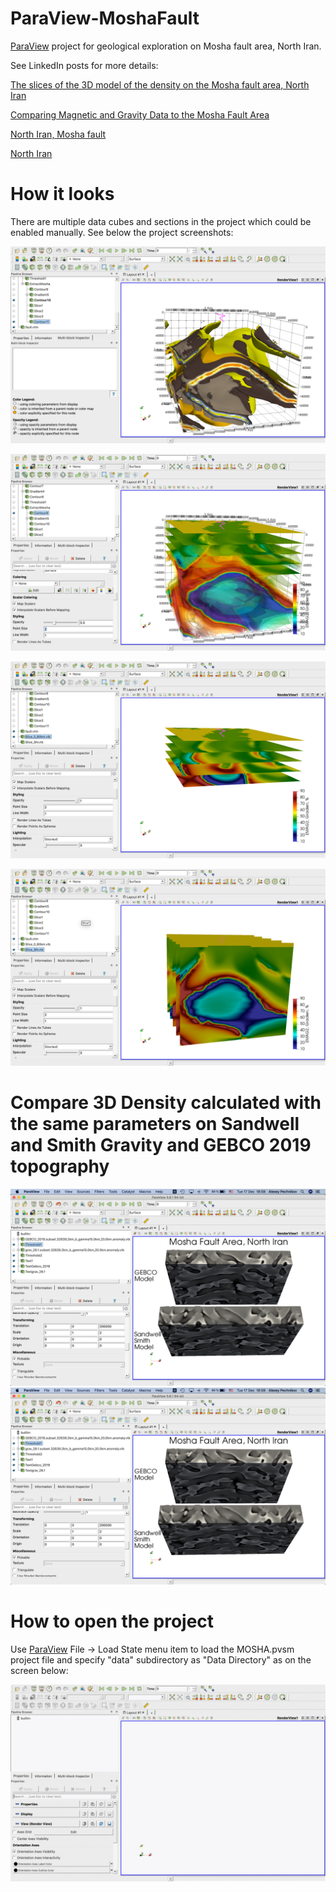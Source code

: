 # ParaView-MoshaFault
[ParaView](https://www.paraview.org/download/) project for geological exploration on Mosha fault area, North Iran.

See LinkedIn posts for more details:

[The slices of the 3D model of the density on the Mosha fault area, North Iran](https://www.linkedin.com/posts/activity-6610080454911631360-97-V/)

[Comparing Magnetic and Gravity Data to the Mosha Fault Area](https://www.linkedin.com/posts/activity-6609736436344201216-Kxls/)

[North Iran, Mosha fault](https://www.linkedin.com/posts/activity-6609681862937853952-2BPG/)

[North Iran](https://www.linkedin.com/posts/activity-6609486793676996608-ZF-J/)

# How it looks

There are multiple data cubes and sections in the project which could be enabled manually. See below the project screenshots:

![ParaView Project Screenshot](paraview_project_3d.jpg)

![ParaView Project Screenshot 3D with slices](paraview_project_3d_slices.jpg)

![ParaView Project Screenshot horizontal slices](paraview_project_hslices.jpg)

![ParaView Project Screenshot vertical slices](paraview_project_vslices.jpg)

# Compare 3D Density calculated with the same parameters on Sandwell and Smith Gravity and GEBCO 2019 topography

![ParaView Project Screenshot grey scale](surf3d_black.jpg)
![ParaView Project Screenshot color scale](surf3d_black.jpg)

# How to open the project

Use [ParaView](https://www.paraview.org/download/) File -> Load State menu item to load the MOSHA.pvsm project file and specify "data" subdirectory as "Data Directory" as on the screen below:

![ParaView project load settings](ParaView-MoshaFault.gif)
